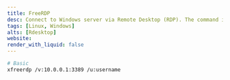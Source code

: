 ```yaml
---
title: FreeRDP
desc: Connect to Windows server via Remote Desktop (RDP). The command is 'xfreerdp'.
tags: [Linux, Windows]
alts: [Rdesktop]
website:
render_with_liquid: false
---
```


```sh
# Basic
xfreerdp /v:10.0.0.1:3389 /u:username
```